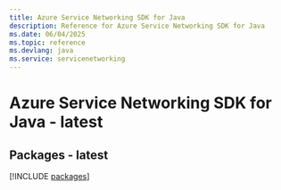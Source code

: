 ```yaml
---
title: Azure Service Networking SDK for Java
description: Reference for Azure Service Networking SDK for Java
ms.date: 06/04/2025
ms.topic: reference
ms.devlang: java
ms.service: servicenetworking
---
```

# Azure Service Networking SDK for Java - latest
## Packages - latest
[!INCLUDE [packages](service-networking-index.md)]